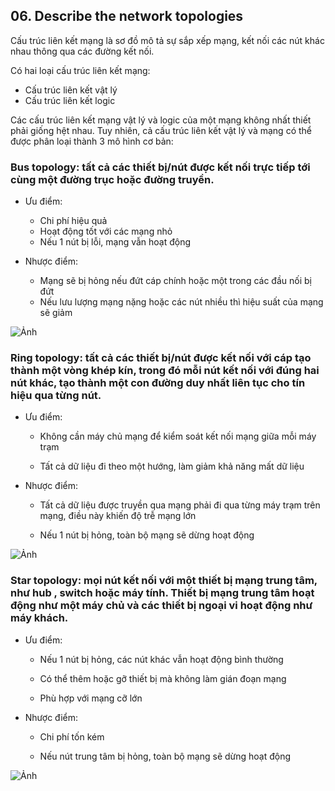 ## 06. Describe the network topologies

Cấu trúc liên kết mạng là sơ đồ mô tả sự sắp xếp mạng, kết nối các nút khác nhau  thông qua các đường kết nối. 

Có hai loại cấu trúc liên kết mạng:
- Cấu trúc liên kết vật lý
- Cấu trúc liên kết logic

Các cấu trúc liên kết mạng vật lý và logic của một mạng không nhất thiết phải giống hệt nhau. Tuy nhiên, cả cấu trúc liên kết vật lý và mạng có thể được phân loại thành 3 mô hình cơ bản:
### Bus topology: tất cả các thiết bị/nút được kết nối trực tiếp tới cùng một đường trục hoặc đường truyền.

- Ưu điểm:
	
	- Chi phí hiệu quả
	- Hoạt động tốt với các mạng nhỏ
	- Nếu 1 nút bị lỗi, mạng vẫn hoạt động

- Nhược điểm:
	- Mạng sẽ bị hỏng nếu đứt cáp chính hoặc một trong các đầu nối bị đứt
	- Nếu lưu lượng mạng nặng hoặc các nút nhiều thì hiệu suất của mạng sẽ giảm

![Ảnh](https://upload.wikimedia.org/wikipedia/commons/4/47/BusNetwork.svg)

### Ring topology: tất cả các thiết bị/nút được kết nối với cáp tạo thành một vòng khép kín, trong đó mỗi nút kết nối với đúng hai nút khác, tạo thành một con đường duy nhất liên tục cho tín hiệu qua từng nút.
 
- Ưu điểm:

	- Không cần máy chủ mạng để kiểm soát kết nối mạng giữa mỗi máy trạm
	
	- Tất cả dữ liệu đi theo một hướng, làm giảm khả năng mất dữ liệu

- Nhược điểm:

	- Tất cả dữ liệu được truyền qua mạng phải đi qua từng máy trạm trên mạng, điều này khiến độ trễ mạng lớn
	
	- Nếu 1 nút bị hỏng, toàn bộ mạng sẽ dừng hoạt động

![Ảnh](https://upload.wikimedia.org/wikipedia/commons/d/db/NetworkTopology-Ring.png)

### Star topology: mọi nút kết nối với một thiết bị mạng trung tâm, như hub , switch hoặc máy tính. Thiết bị mạng trung tâm hoạt động như một máy chủ và các thiết bị ngoại vi hoạt động như máy khách.
 
- Ưu điểm:
	
	- Nếu 1 nút bị hỏng, các nút khác vẫn hoạt động bình thường
	
	- Có thể thêm hoặc gỡ thiết bị mà không làm gián đoạn mạng
	
	- Phù hợp với mạng cỡ lớn

- Nhược điểm:
	
	- Chi phí tốn kém
	
	- Nếu nút trung tâm bị hỏng, toàn bộ mạng sẽ dừng hoạt động

![Ảnh](https://upload.wikimedia.org/wikipedia/commons/thumb/d/d0/StarNetwork.svg/527px-StarNetwork.svg.png)